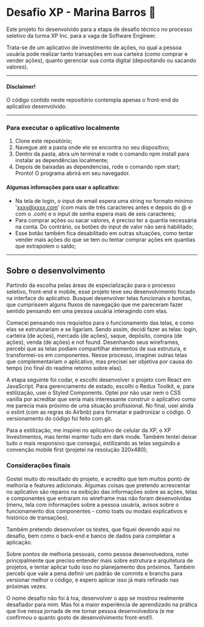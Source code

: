 # Desafio XP - Marina Barros :rocket:

Este projeto foi desenvolvido para a etapa de desafio técnico no processo seletivo da turma XP Inc. para a vaga de Software Engineer. 

Trata-se de um aplicativo de investimento de ações, no qual a pessoa usuária pode realizar tanto transações em sua carteira (como comprar e vender ações), quanto gerenciar sua conta digital (depositando ou sacando valores).

---


#### Disclaimer!

O código contido neste reposítório contempla apenas o front-end do aplicativo desenvolvido.

---


### Para executar o aplicativo localmente

1. Clone este repositório;
2. Navegue até a pasta onde ele se encontra no seu dispositivo;
3. Dentro da pasta, abra um terminal e rode o comando npm install para instalar as dependências localmente;
4. Depois de baixadas as dependencias, rode o comando npm start;
Pronto! O programa abrirá em seu navegador.

#### Algumas infomações para usar o aplicativo:
- Na tela de login, o input de email espera uma string no formato mínimo 'xxxx@xxxx.com' (com mais de três caracteres antes e depois do @ e com o .com) e o input de senha espera mais de seis caracteres;
- Para comprar ações ou sacar valores, é preciso ter a quantia necessária na conta. Do contrário, os botões do input de valor não será habilitado;
- Esse botão também fica desabilitado em outras situações, como tentar vender mais ações do que se tem ou tentar comprar ações em quantias que extrapolem o saldo;
---


## Sobre o desenvolvimento

Partindo da escolha pelas áreas de especialização para o processo seletivo, front-end e mobile, esse projeto teve seu desenvolvimento focado na interface do aplicativo. Busquei desenvolver telas funcionais e bonitas, que cumprissem alguns fluxos de navegação que me pareceram fazer sentido pensando em uma pessoa usuária interagindo com elas.

Comecei pensando nos requisitos para o funcionamento das telas, e como elas se estruturariam e se ligariam. Sendo assim, decidi fazer as telas: login, carteira (de ações), mercado (de ações), saque, depósito, compra (de ações), venda (de ações) e not found. Desenhando seus wireframes, percebi que as telas podiam compartilhar elementos de sua estrutura, e transformei-os em componentes. Nesse processo, imaginei outras telas que complementariam o aplicativo, mas precisei ser objetiva por causa do tempo (no final do readme retomo sobre elas).

A etapa seguinte foi codar, e escolhi desenvolver o projeto com React em JavaScript. Para gerenciamento de estado, escolhi o Redux Toolkit, e, para estilização, usei o Styled Components. Optei por não usar nem o CSS vanilla por acreditar que seria mais interessante construir o aplicativo como me parecia mais próximo de uma situação profissional. No final, usei ainda o eslint (com as regras do Airbnb) para formatar e padronizar o código. O versionamento do código foi feito com git.

Para a estilização, me inspirei no aplicativo de celular da XP, o XP Investimentos, mas tentei manter tudo em dark mode. Também tentei deixar tudo o mais responsivo que consegui, estilizando as telas seguindo a convenção mobile first (projetei na resolução 320x480);



### Considerações finais

Gostei muito do resultado do projeto, e acredito que tem muitos ponto de melhoria e features adicionais. Algumas coisas que pretendo acrescentar no aplicativo são reparos na exibição das informações sobre as ações, telas e componentes que entraram no wireframe mas não foram desenvolvidas (menu, tela com informações sobre a pessoa usuária, avisos sobre o funcionamento dos componentes - como toats ou modais explicativos e histórico de transações). 

Também pretendo desenvolver os testes, que fiquei devendo aqui no desafio, bem como o back-end e banco de dados para completar a aplicação.

 Sobre pontos de melhoria pessoais, como pessoa desenvolvedora, notei principalmente que preciso entender mais sobre estrutura e arquitetura de projetos, e tentar aplicar tudo isso no planejamento dos próximos. Também percebi que vale a pena definir um padrão de commits e branchs para versionar melhor o código, e espero aplicar isso já mais refinado nas próximas vezes.
 
 O nome desafio não foi à toa, desenvolver o app se mostrou realmente desafiador para mim. Mas foi a maior experiência de aprendizado na prática que tive nessa jornada de me tornar pessoa desenvolvedora (e me confirmou o quanto gosto de desenvolvimento front-end!).
